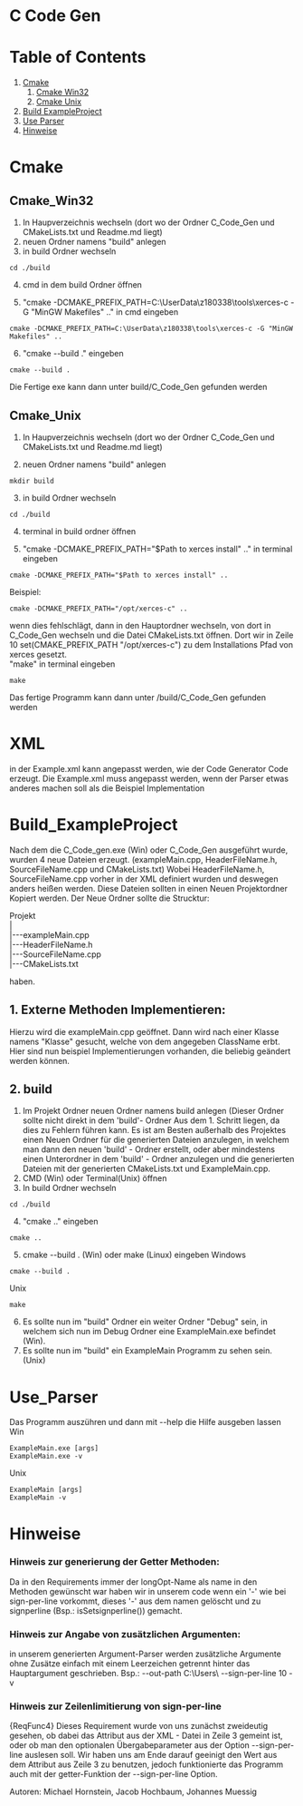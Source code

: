 # C Code Gen

# Table of Contents
1. [Cmake](#Cmake)
    1. [Cmake Win32](#Cmake_Win32) 
    2. [Cmake Unix](#Cmake_Unix) 
3. [Build ExampleProject](#Build_ExampleProject)
4. [Use Parser](#Use_Parser)
5. [Hinweise](#Hinweise)

# Cmake
## Cmake_Win32

1. In Haupverzeichnis wechseln (dort wo der Ordner C_Code_Gen und CMakeLists.txt und Readme.md liegt)
2. neuen Ordner namens "build" anlegen
3. in build Ordner wechseln 
```
cd ./build
```
4. cmd in dem build Ordner öffnen 

5. "cmake -DCMAKE_PREFIX_PATH=C:\UserData\z180338\tools\xerces-c -G "MinGW Makefiles" .." in cmd eingeben 
```
cmake -DCMAKE_PREFIX_PATH=C:\UserData\z180338\tools\xerces-c -G "MinGW Makefiles" ..
```
6. "cmake --build ." eingeben
```
cmake --build .
```
Die Fertige exe kann dann unter build/C_Code_Gen gefunden werden



## Cmake_Unix

1. In Haupverzeichnis wechseln (dort wo der Ordner C_Code_Gen und CMakeLists.txt und Readme.md liegt)

2. neuen Ordner namens "build" anlegen
```
mkdir build
```
3. in build Ordner wechseln 
```
cd ./build
```
4. terminal in build ordner öffnen

5. "cmake -DCMAKE_PREFIX_PATH="$Path to xerces install" .." in terminal eingeben 
```
cmake -DCMAKE_PREFIX_PATH="$Path to xerces install" .. 
```
Beispiel:
```
cmake -DCMAKE_PREFIX_PATH="/opt/xerces-c" .. 
```
wenn dies fehlschlägt, dann in den Hauptordner wechseln, von dort in C_Code_Gen wechseln und die Datei CMakeLists.txt öffnen.
Dort wir in Zeile 10 set(CMAKE_PREFIX_PATH "/opt/xerces-c") zu dem Installations Pfad von xerces gesetzt. <br />
"make" in terminal eingeben
```
make
```
Das fertige Programm kann dann unter /build/C_Code_Gen gefunden werden

# XML

in der Example.xml kann angepasst werden, wie der Code Generator Code erzeugt. Die Example.xml muss angepasst werden, wenn der Parser etwas anderes machen soll als die Beispiel Implementation

# Build_ExampleProject

Nach dem die C_Code_gen.exe (Win) oder C_Code_Gen ausgeführt wurde, wurden 4 neue Dateien erzeugt. (exampleMain.cpp, HeaderFileName.h, SourceFileName.cpp und CMakeLists.txt) Wobei HeaderFileName.h, SourceFileName.cpp vorher in der XML definiert wurden und deswegen anders heißen werden.
Diese Dateien sollten in einen Neuen Projektordner Kopiert werden. 
Der Neue Ordner sollte die Strucktur:

Projekt<br /> 
|<br /> 
|---exampleMain.cpp<br /> 
|---HeaderFileName.h<br /> 
|---SourceFileName.cpp<br /> 
|---CMakeLists.txt<br /> 

haben.

## 1. Externe Methoden Implementieren:
Hierzu wird die exampleMain.cpp geöffnet.
Dann wird nach einer Klasse namens "Klasse" gesucht, welche von dem angegeben ClassName erbt.
Hier sind nun beispiel Implementierungen vorhanden, die beliebig geändert werden können.

## 2. build

1. Im Projekt Ordner neuen Ordner namens build anlegen (Dieser Ordner sollte nicht direkt in dem 'build'- Ordner Aus dem 1. Schritt liegen, da dies zu Fehlern führen kann. Es ist am Besten außerhalb des Projektes einen Neuen Ordner für die generierten Dateien anzulegen, in welchem man dann den neuen 'build' - Ordner erstellt, oder aber mindestens einen Unterordner in dem 'build' - Ordner anzulegen und die generierten Dateien mit der generierten CMakeLists.txt und ExampleMain.cpp. 
2. CMD (Win) oder Terminal(Unix) öffnen
3. In build Ordner wechseln 
```
cd ./build
```
4. "cmake .." eingeben
```
cmake ..
```
5. cmake --build . (Win) oder make (Linux) eingeben 
Windows
```
cmake --build .
```
Unix
```
make
```
6. Es sollte nun im "build" Ordner ein weiter Ordner "Debug" sein, in welchem sich nun im Debug Ordner eine ExampleMain.exe befindet (Win).
7. Es sollte nun im "build" ein ExampleMain Programm zu sehen sein. (Unix) 

# Use_Parser

Das Programm auszühren und dann mit --help die Hilfe ausgeben lassen
Win
```
ExampleMain.exe [args]
ExampleMain.exe -v
```
Unix
```
ExampleMain [args]
ExampleMain -v
```
# Hinweise

### Hinweis zur generierung der Getter Methoden:
Da in den Requirements immer der longOpt-Name als name in den Methoden gewünscht war haben wir in unserem code wenn ein '-'
wie bei sign-per-line vorkommt, dieses '-' aus dem namen gelöscht und zu signperline (Bsp.: isSetsignperline()) gemacht.

### Hinweis zur Angabe von zusätzlichen Argumenten:
in unserem generierten Argument-Parser werden zusätzliche Argumente ohne Zusätze einfach mit einem Leerzeichen getrennt hinter das Hauptargument geschrieben.
Bsp.: --out-path C:\Users\ --sign-per-line 10 -v

### Hinweis zur Zeilenlimitierung von sign-per-line
{ReqFunc4} Dieses Requirement wurde von uns zunächst zweideutig gesehen, ob dabei das Attribut <GetOptSetup SignPerLine="79"> aus der XML - Datei in Zeile 3 gemeint ist,
oder ob man den optionalen Übergabeparameter aus der Option --sign-per-line auslesen soll. Wir haben uns am Ende darauf geeinigt den Wert aus dem Attribut aus Zeile 
3 zu benutzen, jedoch funktionierte das Programm auch mit der getter-Funktion der --sign-per-line Option.

Autoren: Michael Hornstein, Jacob Hochbaum, Johannes Muessig
